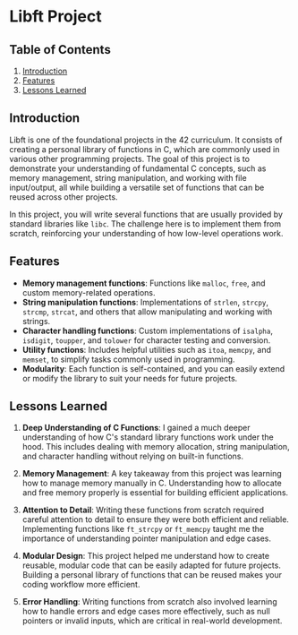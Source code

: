 # Libft Project

## Table of Contents
1. [Introduction](#introduction)
2. [Features](#features)
4. [Lessons Learned](#lessons-learned)

## Introduction

Libft is one of the foundational projects in the 42 curriculum. It consists of creating a personal library of functions in C, which are commonly used in various other programming projects. The goal of this project is to demonstrate your understanding of fundamental C concepts, such as memory management, string manipulation, and working with file input/output, all while building a versatile set of functions that can be reused across other projects.

In this project, you will write several functions that are usually provided by standard libraries like `libc`. The challenge here is to implement them from scratch, reinforcing your understanding of how low-level operations work.

## Features

- **Memory management functions**: Functions like `malloc`, `free`, and custom memory-related operations.
- **String manipulation functions**: Implementations of `strlen`, `strcpy`, `strcmp`, `strcat`, and others that allow manipulating and working with strings.
- **Character handling functions**: Custom implementations of `isalpha`, `isdigit`, `toupper`, and `tolower` for character testing and conversion.
- **Utility functions**: Includes helpful utilities such as `itoa`, `memcpy`, and `memset`, to simplify tasks commonly used in programming.
- **Modularity**: Each function is self-contained, and you can easily extend or modify the library to suit your needs for future projects.

## Lessons Learned

1. **Deep Understanding of C Functions**: I gained a much deeper understanding of how C's standard library functions work under the hood. This includes dealing with memory allocation, string manipulation, and character handling without relying on built-in functions.
   
2. **Memory Management**: A key takeaway from this project was learning how to manage memory manually in C. Understanding how to allocate and free memory properly is essential for building efficient applications.

3. **Attention to Detail**: Writing these functions from scratch required careful attention to detail to ensure they were both efficient and reliable. Implementing functions like `ft_strcpy` or `ft_memcpy` taught me the importance of understanding pointer manipulation and edge cases.

4. **Modular Design**: This project helped me understand how to create reusable, modular code that can be easily adapted for future projects. Building a personal library of functions that can be reused makes your coding workflow more efficient.

5. **Error Handling**: Writing functions from scratch also involved learning how to handle errors and edge cases more effectively, such as null pointers or invalid inputs, which are critical in real-world development.
